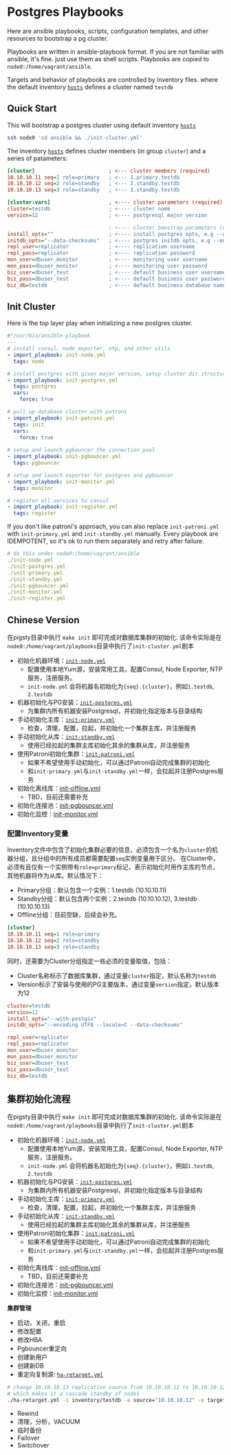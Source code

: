 # Postgres Playbooks

Here are ansible playbooks, scripts, configuration templates, and other resources to bootstrap a pg cluster.

Playbooks are written in ansible-playbook format. If you are not familiar with ansible, it's fine. just use them as shell scripts. Playbooks are copied to `node0:/home/vagrant/ansible`. 

Targets and behavior of playbooks are controlled by inventory files. where the default inventory [`hosts`](hosts) defines a cluster named `testdb`



## Quick Start

This will bootstrap a postgres cluster using default inventory [`hosts`](hosts)

```bash
ssh node0 'cd ansible && ./init-cluster.yml'
```

The inventory [`hosts`](hosts) defines cluster members (in group `cluster`) and a series of patameters:

```ini
[cluster]                        ; <--- cluster members (required)
10.10.10.11 seq=1 role=primary   ; <--- 1.primary.testdb
10.10.10.12 seq=2 role=standby   ; <--- 2.standby.testdb
10.10.10.13 seq=3 role=standby   ; <--- 3.standby.testdb

[cluster:vars]                   ; <---- cluster parameters (required)
cluster=testdb                   ; <---- cluster name
version=12                       ; <---- postgresql major version

                                 ; <---- cluster boostrap parameters (optional)
install_opts=""                  ; <---- install postgres opts, e.g --with-postgis
initdb_opts="--data-checksums"   ; <---- postgres initdb opts, e.g --encoding=UTF8
repl_user=replicator             ; <---- replication username
repl_pass=replicator             ; <---- replication password
mon_user=dbuser_monitor          ; <---- monitoring user username
mon_pass=dbuser_monitor          ; <---- monitoring user password
biz_user=dbuser_test             ; <---- default business user username
biz_pass=dbuser_test             ; <---- default business user password
biz_db=testdb                    ; <---- default business database name
```



## Init Cluster

Here is the top layer play when initializing a new postgres cluster.

```yml
#!/usr/bin/ansible-playbook
---
# install consul, node_exporter, ntp, and other utils
- import_playbook: init-node.yml
  tags: node

# install postgres with given major version, setup cluster dir structure
- import_playbook: init-postgres.yml
  tags: postgres
  vars:
    force: true

# pull up database cluster with patroni 
- import_playbook: init-patroni.yml
  tags: init
  vars:
    force: true
    
# setup and launch pgbouncer the connection pool
- import_playbook: init-pgbouncer.yml
  tags: pgbouncer

# setup and launch exporter for postgres and pgbouncer
- import_playbook: init-monitor.yml
  tags: monitor

# register all services to consul
- import_playbook: init-register.yml
  tags: register
```

If you don't like patroni's approach, you can also replace `init-patroni.yml` with `init-primary.yml` and `init-standby.yml` manually. Every playbook are IDEMPOTENT, so it's ok to run them separately and retry after failure. 

```yaml
# do this under node0:/home/vagrant/ansible
./init-node.yml
./init-postgres.yml
./init-primary.yml
./init-standby.yml
./init-pgbouncer.yml
./init-monitor.yml
./init-register.yml
```







## Chinese Version

在pigsty目录中执行 `make init` 即可完成对数据库集群的初始化.
该命令实际是在`node0:/home/vagrant/playbooks`目录中执行了`init-cluster.yml`剧本

* 初始化机器环境：[`init-node.yml`](`init-node.yml`)
  * 配置使用本地Yum源，安装常用工具，配置Consul, Node Exporter, NTP服务，注册服务。
  * `init-node.yml` 会将机器名初始化为`{seq}.{cluster}`，例如`1.testdb`, `2.testdb`
* 机器初始化与PG安装：[`init-postgres.yml`](init-postgres.yml)
  * 为集群内所有机器安装Postgresql，并初始化指定版本与目录结构
* 手动初始化主库：[`init-primary.yml`](init-primary.yml)
  * 检查，清理，配置，拉起，并初始化一个集群主库，并注册服务
* 手动初始化从库：[`init-standby.yml`](init-standby.yml)
  * 使用已经拉起的集群主库初始化其余的集群从库，并注册服务
* 使用Patroni初始化集群：[`init-patroni.yml`](init-patroni.yml)
  * 如果不希望使用手动初始化，可以通过Patroni自动完成集群的初始化
  * 和`init-primary.yml`与`init-standby.yml`一样，会拉起并注册Postgres服务
* 初始化离线库：[init-offline.yml](init-offline.yml)
  * TBD，目前还需要补充
* 初始化连接池：[init-pgbouncer.yml](init-pgbouncer.yml)
* 初始化监控：[init-monitor.yml](init-monitor.yml)









### 配置Inventory变量

Inventory文件中包含了初始化集群必要的信息，必须包含一个名为`cluster`的机器分组，且分组中的所有成员都需要配置`seq`实例变量用于区分。
在Cluster中，必须有且仅有一个实例带有`role=primary`标记，表示初始化时用作主库的节点，其他机器将作为从库。默认情况下：
* Primary分组：默认包含一个实例：1.testdb (10.10.10.11)
* Standby分组：默认包含两个实例：2.testdb (10.10.10.12), 3.testdb (10.10.10.13)
* Offline分组：目前空缺，后续会补充。

```ini
[cluster]
10.10.10.11 seq=1 role=primary
10.10.10.12 seq=2 role=standby
10.10.10.13 seq=3 role=standby
```

同时，还需要为Cluster分组指定一些必须的变量取值，包括：

* Cluster名称标示了数据库集群，通过变量`cluster`指定，默认名称为`testdb`
* Version标示了安装与使用的PG主要版本，通过变量`version`指定，默认版本为12

```ini
cluster=testdb
version=12
install_opts="--with-postgis"
initdb_opts="--encoding UTF8 --locale=C --data-checksums"

repl_user=replicator
repl_pass=replicator
mon_user=dbuser_monitor
mon_pass=dbuser_monitor
biz_user=dbuser_test
biz_pass=dbuser_test
biz_db=testdb
```


## 集群初始化流程

在pigsty目录中执行 `make init` 即可完成对数据库集群的初始化.
该命令实际是在`node0:/home/vagrant/playbooks`目录中执行了`init-cluster.yml`剧本

* 初始化机器环境：[`init-node.yml`](`init-node.yml`)
  * 配置使用本地Yum源，安装常用工具，配置Consul, Node Exporter, NTP服务，注册服务。
  * `init-node.yml` 会将机器名初始化为`{seq}.{cluster}`，例如`1.testdb`, `2.testdb`
* 机器初始化与PG安装：[`init-postgres.yml`](init-postgres.yml)
  * 为集群内所有机器安装Postgresql，并初始化指定版本与目录结构
* 手动初始化主库：[`init-primary.yml`](init-primary.yml)
  * 检查，清理，配置，拉起，并初始化一个集群主库，并注册服务
* 手动初始化从库：[`init-standby.yml`](init-standby.yml)
  * 使用已经拉起的集群主库初始化其余的集群从库，并注册服务
* 使用Patroni初始化集群：[`init-patroni.yml`](init-patroni.yml)
  * 如果不希望使用手动初始化，可以通过Patroni自动完成集群的初始化
  * 和`init-primary.yml`与`init-standby.yml`一样，会拉起并注册Postgres服务
* 初始化离线库：[init-offline.yml](init-offline.yml)
  * TBD，目前还需要补充
* 初始化连接池：[init-pgbouncer.yml](init-pgbouncer.yml)
* 初始化监控：[init-monitor.yml](init-monitor.yml)



**集群管理**

* 启动，关闭，重启
* 修改配置
* 修改HBA
* Pgbouncer重定向
* 创建新用户
* 创建新DB
* 重定向复制源: [`ha-retarget.yml`](ha-retarget.yml)

```bash
# change 10.10.10.13 replication source from 10.10.10.11 to 10.10.10.12
# which makes it a cascade standby of node1  
./ha-retarget.yml -i inventory/testdb -e source="10.10.10.12" -e target="10.10.10.13"
```

* Rewind
* 清理，分析，VACUUM
* 临时备份
* Failover
* Switchover

